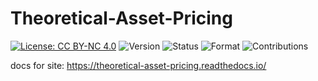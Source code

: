 # Theoretical-Asset-Pricing

[![License: CC BY-NC 4.0](https://img.shields.io/badge/License-CC%20BY--NC%204.0-orange.svg)](https://creativecommons.org/licenses/by-nc/4.0/)
![Version](https://img.shields.io/badge/version-1.0-blue.svg)
![Status](https://img.shields.io/badge/status-in%20progress-yellow.svg)
![Format](https://img.shields.io/badge/format-PDF-green.svg)
![Contributions](https://img.shields.io/badge/contributions-welcome-brightgreen.svg)


docs for site: https://theoretical-asset-pricing.readthedocs.io/